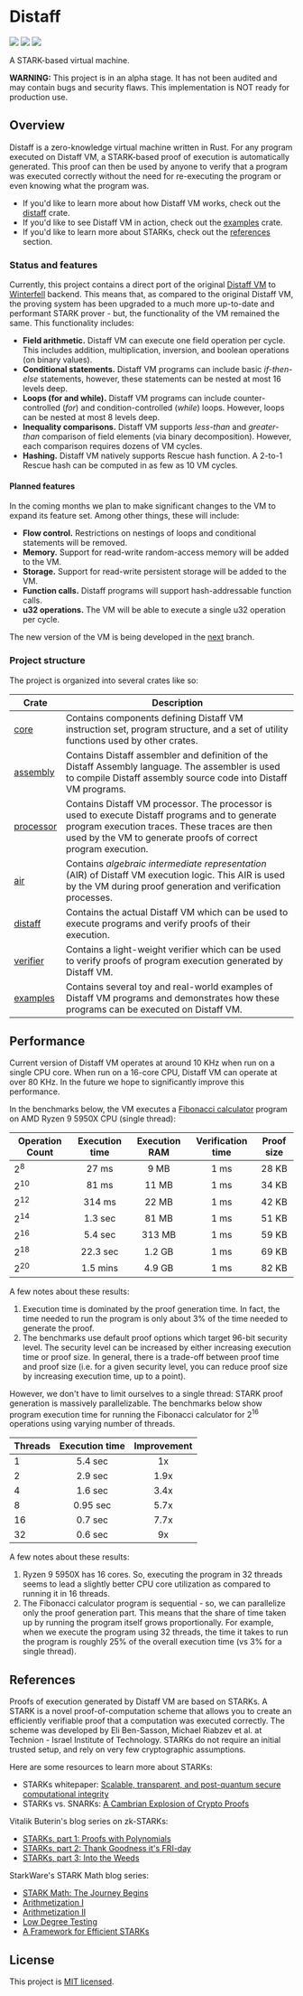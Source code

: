 # Distaff

<a href="https://github.com/maticnetwork/distaff/blob/main/LICENSE"><img src="https://img.shields.io/badge/license-MIT-blue.svg"></a>
<img src="https://github.com/maticnetwork/distaff/workflows/CI/badge.svg?branch=main">
<a href="https://deps.rs/repo/github/maticnetwork/distaff"><img src="https://deps.rs/repo/github/maticnetwork/distaff/status.svg"></a>

A STARK-based virtual machine.

**WARNING:** This project is in an alpha stage. It has not been audited and may contain bugs and security flaws. This implementation is NOT ready for production use.

## Overview
Distaff is a zero-knowledge virtual machine written in Rust. For any program executed on Distaff VM, a STARK-based proof of execution is automatically generated. This proof can then be used by anyone to verify that a program was executed correctly without the need for re-executing the program or even knowing what the program was.

* If you'd like to learn more about how Distaff VM works, check out the [distaff](distaff) crate.
* If you'd like to see Distaff VM in action, check out the [examples](examples) crate.
* If you'd like to learn more about STARKs, check out the [references](#references) section.

### Status and features
Currently, this project contains a direct port of the original [Distaff VM](https://github.com/guildofweavers/distaff) to [Winterfell](https://github.com/novifinancial/winterfell) backend. This means that, as compared to the original Distaff VM, the proving system has been upgraded to a much more up-to-date and performant STARK prover - but, the functionality of the VM remained the same. This functionality includes:

* **Field arithmetic.** Distaff VM can execute one field operation per cycle. This includes addition, multiplication, inversion, and boolean operations (on binary values).
* **Conditional statements.** Distaff VM programs can include basic *if-then-else* statements, however, these statements can be nested at most 16 levels deep.
* **Loops (for and while).** Distaff VM programs can include counter-controlled (*for*) and condition-controlled (*while*) loops. However, loops can be nested at most 8 levels deep.
* **Inequality comparisons.** Distaff VM supports *less-than* and *greater-than* comparison of field elements (via binary decomposition). However, each comparison requires dozens of VM cycles.
* **Hashing.** Distaff VM natively supports Rescue hash function. A 2-to-1 Rescue hash can be computed in as few as 10 VM cycles.

#### Planned features
In the coming months we plan to make significant changes to the VM to expand its feature set. Among other things, these will include:

* **Flow control.** Restrictions on nestings of loops and conditional statements will be removed.
* **Memory.** Support for read-write random-access memory will be added to the VM.
* **Storage.** Support for read-write persistent storage will be added to the VM.
* **Function calls.** Distaff programs will support hash-addressable function calls.
* **u32 operations.** The VM will be able to execute a single u32 operation per cycle.

The new version of the VM is being developed in the [next](https://github.com/maticnetwork/distaff/tree/next) branch.

### Project structure

The project is organized into several crates like so:

| Crate                  | Description |
| ---------------------- | ----------- |
| [core](core)           | Contains components defining Distaff VM instruction set, program structure, and a set of utility functions used by other crates. |
| [assembly](assembly)   | Contains Distaff assembler and definition of the Distaff Assembly language. The assembler is used to compile Distaff assembly source code into Distaff VM programs. |
| [processor](processor) | Contains Distaff VM processor. The processor is used to execute Distaff programs and to generate program execution traces. These traces are then used by the VM to generate proofs of correct program execution. |
| [air](air)             | Contains *algebraic intermediate representation* (AIR) of Distaff VM execution logic. This AIR is used by the VM during proof generation and verification processes. |
| [distaff](distaff)     | Contains the actual Distaff VM which can be used to execute programs and verify proofs of their execution. |
| [verifier](verifier)   | Contains a light-weight verifier which can be used to verify proofs of program execution generated by Distaff VM. |
| [examples](examples)   | Contains several toy and real-world examples of Distaff VM programs and demonstrates how these programs can be executed on Distaff VM. |

## Performance
Current version of Distaff VM operates at around 10 KHz when run on a single CPU core. When run on a 16-core CPU, Distaff VM can operate at over 80 KHz. In the future we hope to significantly improve this performance.

In the benchmarks below, the VM executes a [Fibonacci calculator](distaff/README.md#Fibonacci-calculator) program on AMD Ryzen 9 5950X CPU (single thread):

| Operation Count | Execution time | Execution RAM  | Verification time | Proof size |
| --------------- | :------------: | :------------: | :---------------: | :--------: |
| 2<sup>8</sup>   | 27 ms          | 9 MB           | 1 ms              | 28 KB      |
| 2<sup>10</sup>  | 81 ms          | 11 MB          | 1 ms              | 34 KB      |
| 2<sup>12</sup>  | 314 ms         | 22 MB          | 1 ms              | 42 KB      |
| 2<sup>14</sup>  | 1.3 sec        | 81 MB          | 1 ms              | 51 KB      |
| 2<sup>16</sup>  | 5.4 sec        | 313 MB         | 1 ms              | 59 KB      |
| 2<sup>18</sup>  | 22.3 sec       | 1.2 GB         | 1 ms              | 69 KB      |
| 2<sup>20</sup>  | 1.5 mins       | 4.9 GB         | 1 ms              | 82 KB      |

A few notes about these results:
1. Execution time is dominated by the proof generation time. In fact, the time needed to run the program is only about 3% of the time needed to generate the proof.
2. The benchmarks use default proof options which target 96-bit security level. The security level can be increased by either increasing execution time or proof size. In general, there is a trade-off between proof time and proof size (i.e. for a given security level, you can reduce proof size by increasing execution time, up to a point).

However, we don't have to limit ourselves to a single thread: STARK proof generation is massively parallelizable. The benchmarks below show program execution time for running the Fibonacci calculator for 2<sup>16</sup> operations using varying number of threads.

| Threads | Execution time | Improvement |
| ------- | :------------: | :---------: |
| 1       | 5.4 sec        | 1x          |
| 2       | 2.9 sec        | 1.9x        |
| 4       | 1.6 sec        | 3.4x        |
| 8       | 0.95 sec       | 5.7x        |
| 16      | 0.7 sec        | 7.7x        |
| 32      | 0.6 sec        | 9x          |

A few notes about these results:
1. Ryzen 9 5950X has 16 cores. So, executing the program in 32 threads seems to lead a slightly better CPU core utilization as compared to running it in 16 threads.
2. The Fibonacci calculator program is sequential - so, we can parallelize only the proof generation part. This means that the share of time taken up by running the program itself grows proportionally. For example, when we execute the program using 32 threads, the time it takes to run the program is roughly 25% of the overall execution time (vs 3% for a single thread).

## References
Proofs of execution generated by Distaff VM are based on STARKs. A STARK is a novel proof-of-computation scheme that allows you to create an efficiently verifiable proof that a computation was executed correctly. The scheme was developed by Eli Ben-Sasson, Michael Riabzev et al. at Technion - Israel Institute of Technology. STARKs do not require an initial trusted setup, and rely on very few cryptographic assumptions.

Here are some resources to learn more about STARKs:

* STARKs whitepaper: [Scalable, transparent, and post-quantum secure computational integrity](https://eprint.iacr.org/2018/046)
* STARKs vs. SNARKs: [A Cambrian Explosion of Crypto Proofs](https://nakamoto.com/cambrian-explosion-of-crypto-proofs/)

Vitalik Buterin's blog series on zk-STARKs:
* [STARKs, part 1: Proofs with Polynomials](https://vitalik.ca/general/2017/11/09/starks_part_1.html)
* [STARKs, part 2: Thank Goodness it's FRI-day](https://vitalik.ca/general/2017/11/22/starks_part_2.html)
* [STARKs, part 3: Into the Weeds](https://vitalik.ca/general/2018/07/21/starks_part_3.html)

StarkWare's STARK Math blog series:
* [STARK Math: The Journey Begins](https://medium.com/starkware/stark-math-the-journey-begins-51bd2b063c71)
* [Arithmetization I](https://medium.com/starkware/arithmetization-i-15c046390862)
* [Arithmetization II](https://medium.com/starkware/arithmetization-ii-403c3b3f4355)
* [Low Degree Testing](https://medium.com/starkware/low-degree-testing-f7614f5172db)
* [A Framework for Efficient STARKs](https://medium.com/starkware/a-framework-for-efficient-starks-19608ba06fbe)

## License
This project is [MIT licensed](./LICENSE).